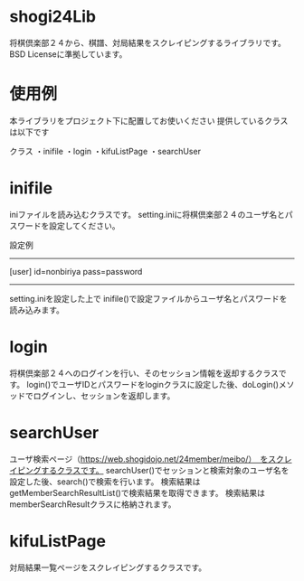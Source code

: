 # shogi24Lib
将棋倶楽部２４から、棋譜、対局結果をスクレイピングするライブラリです。
BSD Licenseに準拠しています。

# 使用例

本ライブラリをプロジェクト下に配置してお使いください
提供しているクラスは以下です

クラス
・inifile
・login
・kifuListPage
・searchUser


# inifile

iniファイルを読み込むクラスです。
setting.iniに将棋倶楽部２４のユーザ名とパスワードを設定してください。

設定例

----------------------------
[user]
id=nonbiriya
pass=password

----------------------------

setting.iniを設定した上で
inifile()で設定ファイルからユーザ名とパスワードを読み込みます。

# login
将棋倶楽部２４へのログインを行い、そのセッション情報を返却するクラスです。
login()でユーザIDとパスワードをloginクラスに設定した後、doLogin()メソッドでログインし、セッションを返却します。

# searchUser
ユーザ検索ページ（https://web.shogidojo.net/24member/meibo/）　をスクレイピングするクラスです。
searchUser()でセッションと検索対象のユーザ名を設定した後、search()で検索を行います。
検索結果はgetMemberSearchResultList()で検索結果を取得できます。
検索結果はmemberSearchResultクラスに格納されます。

# kifuListPage
対局結果一覧ページをスクレイピングするクラスです。

